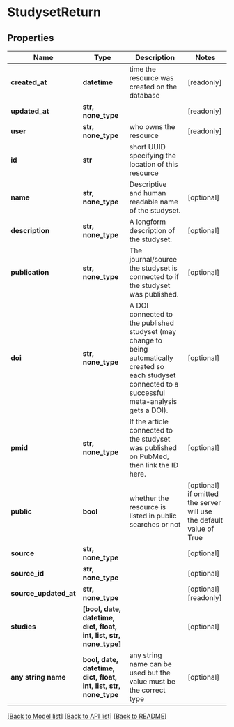 # StudysetReturn


## Properties
Name | Type | Description | Notes
------------ | ------------- | ------------- | -------------
**created_at** | **datetime** | time the resource was created on the database | [readonly] 
**updated_at** | **str, none_type** |  | [readonly] 
**user** | **str, none_type** | who owns the resource | [readonly] 
**id** | **str** | short UUID specifying the location of this resource | 
**name** | **str, none_type** | Descriptive and human readable name of the studyset. | [optional] 
**description** | **str, none_type** | A longform description of the studyset. | [optional] 
**publication** | **str, none_type** | The journal/source the studyset is connected to if the studyset was published. | [optional] 
**doi** | **str, none_type** | A DOI connected to the published studyset (may change to being automatically created so each studyset connected to a successful meta-analysis gets a DOI). | [optional] 
**pmid** | **str, none_type** | If the article connected to the studyset was published on PubMed, then link the ID here. | [optional] 
**public** | **bool** | whether the resource is listed in public searches or not | [optional]  if omitted the server will use the default value of True
**source** | **str, none_type** |  | [optional] 
**source_id** | **str, none_type** |  | [optional] 
**source_updated_at** | **str, none_type** |  | [optional] [readonly] 
**studies** | **[bool, date, datetime, dict, float, int, list, str, none_type]** |  | [optional] 
**any string name** | **bool, date, datetime, dict, float, int, list, str, none_type** | any string name can be used but the value must be the correct type | [optional]

[[Back to Model list]](../README.md#documentation-for-models) [[Back to API list]](../README.md#documentation-for-api-endpoints) [[Back to README]](../README.md)


